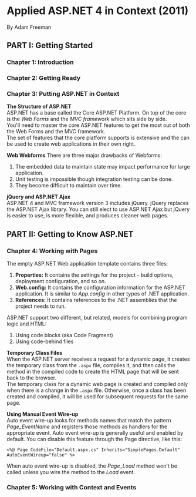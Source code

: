 # Applied ASP.NET 4 in Context (2011)
By Adam Freeman

## PART I: Getting Started

### Chapter 1: Introduction

### Chapter 2: Getting Ready

### Chapter 3: Putting ASP.NET in Context  
__The Structure of ASP.NET__  
ASP.NET has a base called the Core ASP.NET Platform.
On top of the core is the _Web Forms_ and the _MVC framework_ which sits side by side.  
You'll need to master the core ASP.NET features to get the most out of both the Web Forms and the MVC framework.  
The set of features that the core platform supports is extensive and the can be used to create web applications in their own right.  

__Web Webforms__
There are three major drawbacks of Webforms:
1. The embedded data to maintain state may impact performance for large application.  
2. Unit testing is impossible though integration testing can be done.
3. They become difficult to maintain over time.

__jQuery and ASP.NET Ajax__  
ASP.NET 4 and MVC framework version 3 includes jQuery. jQuery replaces the ASP.NET Ajax library. You can still elect to use ASP.NET Ajax but jQuery is easier to use, is more flexible, and produces cleaner web pages.  

## PART II: Getting to Know ASP.NET  

### Chapter 4: Working with Pages  
The empty ASP.NET Web application template contains three files:
1. __Properties:__ It contains the settings for the project - build options, deployment configuration, and so on.  
2.  __Web.config:__ It contains the configuration information for the ASP.NET application. It is similar to _App.config_ in other types of .NET application.  
3. __References:__ It contains references to the .NET assemblies that the project needs to run.  

ASP.NET support two different, but related, models for combining program logic and HTML:
1. Using code blocks (aka Code Fragment)
2. Using code-behind files  

__Temporary Class Files__  
When the ASP.NET server receives a request for a dynamic page, it creates the temporary class from the `.aspx` file, compiles it, and then calls the method in the compiled code to create the HTML page that will be sent back to the browser.  
The temporary class for a dynamic web page is created and compiled only when there is a change in the `.aspx` file. Otherwise, once a class has been created and compiled, it will be used for subsequent requests for the same page.

__Using Manual Event Wire-up__  
Auto event wire-up looks for methods names that match the pattern _Page_EventName_ and registers those methods as handlers for the appropriate event. Auto event wire-up is generally useful and enabled by default. You can disable this feature through the Page directive, like this:  
```
<%@ Page CodeFile="Default.aspx.cs" Inherits="SimplePages.Default" AutoEventWireup="false" %>
```  
When auto event wire-up is disabled, the _Page_Load_ method won't be called unless you wire the method to the _Load_ event.

### Chapter 5: Working with Context and Events
